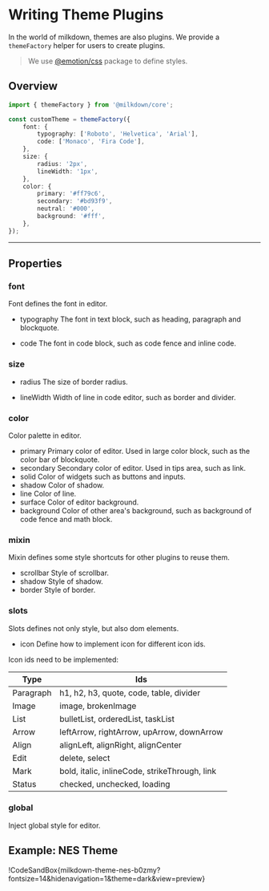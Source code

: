 # Writing Theme Plugins

In the world of milkdown, themes are also plugins. We provide a `themeFactory` helper for users to create plugins.

> We use [@emotion/css](https://www.npmjs.com/package/@emotion/css) package to define styles.

## Overview

```typescript
import { themeFactory } from '@milkdown/core';

const customTheme = themeFactory({
    font: {
        typography: ['Roboto', 'Helvetica', 'Arial'],
        code: ['Monaco', 'Fira Code'],
    },
    size: {
        radius: '2px',
        lineWidth: '1px',
    },
    color: {
        primary: '#ff79c6',
        secondary: '#bd93f9',
        neutral: '#000',
        background: '#fff',
    },
});
```

---

## Properties

### font

Font defines the font in editor.

-   typography
    The font in text block, such as heading, paragraph and blockquote.

-   code
    The font in code block, such as code fence and inline code.

### size

-   radius
    The size of border radius.

-   lineWidth
    Width of line in code editor, such as border and divider.

### color

Color palette in editor.

-   primary
    Primary color of editor. Used in large color block, such as the color bar of blockquote.
-   secondary
    Secondary color of editor. Used in tips area, such as link.
-   solid
    Color of widgets such as buttons and inputs.
-   shadow
    Color of shadow.
-   line
    Color of line.
-   surface
    Color of editor background.
-   background
    Color of other area's background, such as background of code fence and math block.

### mixin

Mixin defines some style shortcuts for other plugins to reuse them.

-   scrollbar
    Style of scrollbar.
-   shadow
    Style of shadow.
-   border
    Style of border.

### slots

Slots defines not only style, but also dom elements.

-   icon
    Define how to implement icon for different icon ids.

Icon ids need to be implemented:

| Type      | Ids                                           |
| --------- | --------------------------------------------- |
| Paragraph | h1, h2, h3, quote, code, table, divider       |
| Image     | image, brokenImage                            |
| List      | bulletList, orderedList, taskList             |
| Arrow     | leftArrow, rightArrow, upArrow, downArrow     |
| Align     | alignLeft, alignRight, alignCenter            |
| Edit      | delete, select                                |
| Mark      | bold, italic, inlineCode, strikeThrough, link |
| Status    | checked, unchecked, loading                   |

### global

Inject global style for editor.

## Example: NES Theme

!CodeSandBox{milkdown-theme-nes-b0zmy?fontsize=14&hidenavigation=1&theme=dark&view=preview}
